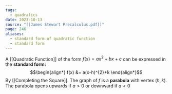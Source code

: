 ```yaml
---
tags:
  - quadratics
date: 2023-10-13
source: "[[James Stewart Precalculus.pdf]]"
page: 246
aliases:
  - standard form of quadratic function
  - standard form
---
```

A [[Quadratic Function]] of the form $f(x) = ax^{2}+bx+c$ can be expressed in the **standard form:**
$$\begin{align*}
f(x) &= a(x-h)^{2}+k
\end{align*}$$
By [[Completing the Square]]. The graph of $f$ is a **parabola** with vertex $(h,k)$. The parabola opens upwards if $a \gt 0$ or downward if $a\lt 0$ 